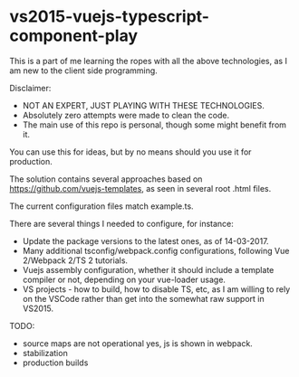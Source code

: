 # vs2015-vuejs-typescript-component-play

This is a part of me learning the ropes with all the above technologies, as I am new to the client side programming.

Disclaimer:
- NOT AN EXPERT, JUST PLAYING WITH THESE TECHNOLOGIES.
- Absolutely zero attempts were made to clean the code. 
- The main use of this repo is personal, though some might benefit from it.

You can use this for ideas, but by no means should you use it for production.

The solution contains several approaches based on https://github.com/vuejs-templates, as seen in several root .html files.

The current configuration files match example.ts.

There are several things I needed to configure, for instance: 
- Update the package versions to the latest ones, as of 14-03-2017.
- Many additional tsconfig/webpack.config configurations, following Vue 2/Webpack 2/TS 2 tutorials.
- Vuejs assembly configuration, whether it should include a template compiler or not, depending on your vue-loader usage. 
- VS projects - how to build, how to disable TS, etc, as I am willing to rely on the VSCode rather than get into the somewhat raw support in VS2015.

TODO: 
- source maps are not operational yes, js is shown in webpack.
- stabilization 
- production builds




